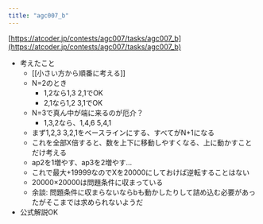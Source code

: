 ```yaml
---
title: "agc007_b"
---
```


[https://atcoder.jp/contests/agc007/tasks/agc007_b](https://atcoder.jp/contests/agc007/tasks/agc007_b)
- 考えたこと
    - [[小さい方から順番に考える]]
    - N=2のとき
        - 1,2なら1,3 2,1でOK
        - 2,1なら1,2 3,1でOK
    - N=3で真ん中が端に来るのが厄介？
        - 1,3,2なら、1,4,6 5,4,1
    - まず1,2,3 3,2,1をベースラインにする、すべてがN+1になる
    - これを全部X倍すると、数を上下に移動しやすくなる、上に動かすことだけ考える
    - ap2を1増やす、ap3を2増やす…
    - これで最大+19999なのでXを20000にしておけば逆転することはない
    - 20000×20000は問題条件に収まっている
    - 余談: 問題条件に収まらないならbも動かしたりして詰め込む必要があったがそこまでは求められないようだ
- 公式解説OK
